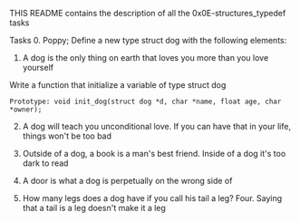 THIS README contains the description of all the 0x0E-structures_typedef tasks


Tasks
0. Poppy;
Define a new type struct dog with the following elements:




1. A dog is the only thing on earth that loves you more than you love yourself

Write a function that initialize a variable of type struct dog

    Prototype: void init_dog(struct dog *d, char *name, float age, char *owner);



2. A dog will teach you unconditional love. If you can have that in your life, things won't be too bad 




3. Outside of a dog, a book is a man's best friend. Inside of a dog it's too dark to read 



4. A door is what a dog is perpetually on the wrong side of 



5. How many legs does a dog have if you call his tail a leg? Four. Saying that a tail is a leg doesn't make it a leg 

